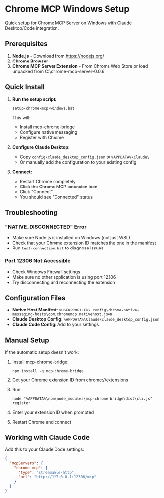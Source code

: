 # Chrome MCP Windows Setup

Quick setup for Chrome MCP Server on Windows with Claude Desktop/Code integration.

## Prerequisites

1. **Node.js** - Download from https://nodejs.org/
2. **Chrome Browser**
3. **Chrome MCP Server Extension** - From Chrome Web Store or load unpacked from C:\chrome-mcp-server-0.0.6

## Quick Install

1. **Run the setup script:**
   ```batch
   setup-chrome-mcp-windows.bat
   ```
   This will:
   - Install mcp-chrome-bridge
   - Configure native messaging
   - Register with Chrome

2. **Configure Claude Desktop:**
   - Copy `config\claude_desktop_config.json` to `%APPDATA%\Claude\`
   - Or manually add the configuration to your existing config

3. **Connect:**
   - Restart Chrome completely
   - Click the Chrome MCP extension icon
   - Click "Connect"
   - You should see "Connected" status

## Troubleshooting

### "NATIVE_DISCONNECTED" Error
- Make sure Node.js is installed on Windows (not just WSL)
- Check that your Chrome extension ID matches the one in the manifest
- Run `test-connection.bat` to diagnose issues

### Port 12306 Not Accessible
- Check Windows Firewall settings
- Make sure no other application is using port 12306
- Try disconnecting and reconnecting the extension

## Configuration Files

- **Native Host Manifest**: `%USERPROFILE%\.config\chrome-native-messaging-hosts\com.chromemcp.nativehost.json`
- **Claude Desktop Config**: `%APPDATA%\Claude\claude_desktop_config.json`
- **Claude Code Config**: Add to your settings

## Manual Setup

If the automatic setup doesn't work:

1. Install mcp-chrome-bridge:
   ```
   npm install -g mcp-chrome-bridge
   ```

2. Get your Chrome extension ID from chrome://extensions

3. Run:
   ```
   node "%APPDATA%\npm\node_modules\mcp-chrome-bridge\dist\cli.js" register
   ```

4. Enter your extension ID when prompted

5. Restart Chrome and connect

## Working with Claude Code

Add this to your Claude Code settings:
```json
{
  "mcpServers": {
    "chrome-mcp": {
      "type": "streamable-http",
      "url": "http://127.0.0.1:12306/mcp"
    }
  }
}
```